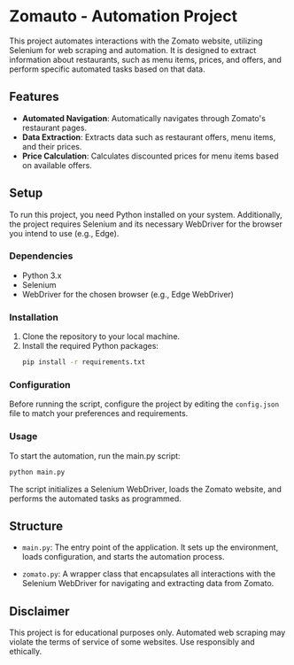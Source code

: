 # Zomauto - Automation Project

This project automates interactions with the Zomato website, utilizing Selenium for web scraping and automation. It is designed to extract information about restaurants, such as menu items, prices, and offers, and perform specific automated tasks based on that data.

## Features

- **Automated Navigation**: Automatically navigates through Zomato's restaurant pages.
- **Data Extraction**: Extracts data such as restaurant offers, menu items, and their prices.
- **Price Calculation**: Calculates discounted prices for menu items based on available offers.

## Setup

To run this project, you need Python installed on your system. Additionally, the project requires Selenium and its necessary WebDriver for the browser you intend to use (e.g., Edge).

### Dependencies

- Python 3.x
- Selenium
- WebDriver for the chosen browser (e.g., Edge WebDriver)

### Installation

1. Clone the repository to your local machine.
2. Install the required Python packages:
    ```bash
    pip install -r requirements.txt
    ```

### Configuration

Before running the script, configure the project by editing the `config.json` file to match your preferences and requirements.

### Usage

To start the automation, run the main.py script:
```bash
python main.py
```
The script initializes a Selenium WebDriver, loads the Zomato website, and performs the automated tasks as programmed.

## Structure

* `main.py`: The entry point of the application. It sets up the environment, loads configuration, and starts the automation process.

* `zomato.py`: A wrapper class that encapsulates all interactions with the Selenium WebDriver for navigating and extracting data from Zomato.

## Disclaimer

This project is for educational purposes only. Automated web scraping may violate the terms of service of some websites. Use responsibly and ethically.

